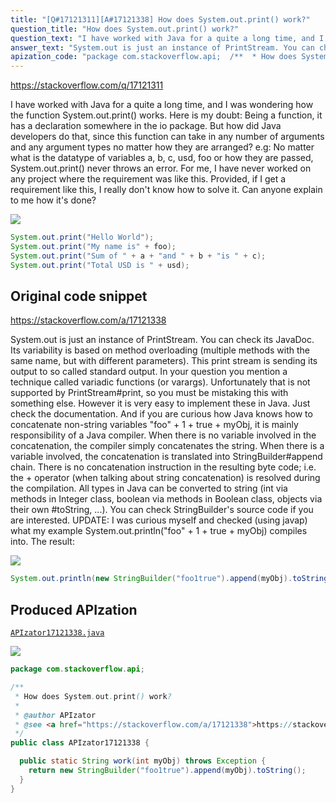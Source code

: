 ```yaml
---
title: "[Q#17121311][A#17121338] How does System.out.print() work?"
question_title: "How does System.out.print() work?"
question_text: "I have worked with Java for a quite a long time, and I was wondering how the function System.out.print() works. Here is my doubt: Being a function, it has a declaration somewhere in the io package. But how did Java developers do that, since this function can take in any number of arguments and any argument types no matter how they are arranged? e.g: No matter what is the datatype of variables a, b, c, usd, foo or how they are passed, System.out.print() never throws an error. For me, I have never worked on any project where the requirement was like this. Provided, if I get a requirement like this, I really don't know how to solve it. Can anyone explain to me how it's done?"
answer_text: "System.out is just an instance of PrintStream. You can check its JavaDoc. Its variability is based on method overloading (multiple methods with the same name, but with different parameters). This print stream is sending its output to so called standard output. In your question you mention a technique called variadic functions (or varargs). Unfortunately that is not supported by PrintStream#print, so you must be mistaking this with something else. However it is very easy to implement these in Java. Just check the documentation. And if you are curious how Java knows how to concatenate non-string variables \"foo\" + 1 + true + myObj, it is mainly responsibility of a Java compiler. When there is no variable involved in the concatenation, the compiler simply concatenates the string. When there is a variable involved, the concatenation is translated into StringBuilder#append chain. There is no concatenation instruction in the resulting byte code; i.e. the + operator (when talking about string concatenation) is resolved during the compilation. All types in Java can be converted to string (int via methods in Integer class, boolean via methods in Boolean class, objects via their own #toString, ...). You can check StringBuilder's source code if you are interested. UPDATE: I was curious myself and checked (using javap) what my example System.out.println(\"foo\" + 1 + true + myObj) compiles into. The result:"
apization_code: "package com.stackoverflow.api;  /**  * How does System.out.print() work?  *  * @author APIzator  * @see <a href=\"https://stackoverflow.com/a/17121338\">https://stackoverflow.com/a/17121338</a>  */ public class APIzator17121338 {    public static String work(int myObj) throws Exception {     return new StringBuilder(\"foo1true\").append(myObj).toString();   } }"
---
```


https://stackoverflow.com/q/17121311

I have worked with Java for a quite a long time, and I was wondering how the function System.out.print() works.
Here is my doubt:
Being a function, it has a declaration somewhere in the io package. But how did Java developers do that, since this function can take in any number of arguments and any argument types no matter how they are arranged? e.g:
No matter what is the datatype of variables a, b, c, usd, foo or how they are passed, System.out.print() never throws an error.
For me, I have never worked on any project where the requirement was like this. Provided, if I get a requirement like this, I really don&#x27;t know how to solve it.
Can anyone explain to me how it&#x27;s done?


<div class="code-logo"><img src="/stackoverflow.png" /></div>

```java
System.out.print("Hello World");
System.out.print("My name is" + foo);
System.out.print("Sum of " + a + "and " + b + "is " + c);
System.out.print("Total USD is " + usd);
```


## Original code snippet

https://stackoverflow.com/a/17121338

System.out is just an instance of PrintStream. You can check its JavaDoc. Its variability is based on method overloading (multiple methods with the same name, but with different parameters).
This print stream is sending its output to so called standard output.
In your question you mention a technique called variadic functions (or varargs). Unfortunately that is not supported by PrintStream#print, so you must be mistaking this with something else. However it is very easy to implement these in Java. Just check the documentation.
And if you are curious how Java knows how to concatenate non-string variables &quot;foo&quot; + 1 + true + myObj, it is mainly responsibility of a Java compiler.
When there is no variable involved in the concatenation, the compiler simply concatenates the string. When there is a variable involved, the concatenation is translated into StringBuilder#append chain. There is no concatenation instruction in the resulting byte code; i.e. the + operator (when talking about string concatenation) is resolved during the compilation.
All types in Java can be converted to string (int via methods in Integer class, boolean via methods in Boolean class, objects via their own #toString, ...). You can check StringBuilder&#x27;s source code if you are interested.
UPDATE: I was curious myself and checked (using javap) what my example System.out.println(&quot;foo&quot; + 1 + true + myObj) compiles into. The result:

<div class="code-logo"><img src="/stackoverflow.png" /></div>

```java
System.out.println(new StringBuilder("foo1true").append(myObj).toString());
```

## Produced APIzation

[`APIzator17121338.java`](https://github.com/blind-papers/apization-temp-data/raw/main/search/APIzator17121338.java)

<div class="code-logo"><img src="/apizator.png" /></div>

```java
package com.stackoverflow.api;

/**
 * How does System.out.print() work?
 *
 * @author APIzator
 * @see <a href="https://stackoverflow.com/a/17121338">https://stackoverflow.com/a/17121338</a>
 */
public class APIzator17121338 {

  public static String work(int myObj) throws Exception {
    return new StringBuilder("foo1true").append(myObj).toString();
  }
}

```